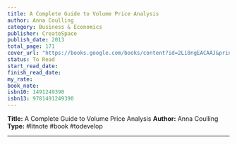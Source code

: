 ```yaml
---
title: A Complete Guide to Volume Price Analysis
author: Anna Coulling
category: Business & Economics
publisher: CreateSpace
publish_date: 2013
total_page: 171
cover_url: "https://books.google.com/books/content?id=2Li0ngEACAAJ&printsec=frontcover&img=1&zoom=1&source=gbs_api"
status: To Read
start_read_date: 
finish_read_date: 
my_rate: 
book_note: 
isbn10: 1491249390
isbn13: 9781491249390
---
```

**Title:** A Complete Guide to Volume Price Analysis
**Author:** Anna Coulling
**Type:** #litnote #book #todevelop 

---